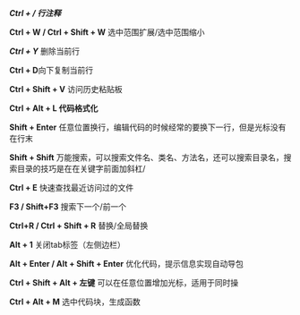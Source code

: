 ***Ctrl + / 行注释***

**Ctrl + W / Ctrl + Shift + W** 选中范围扩展/选中范围缩小

 

***Ctrl + Y*** 删除当前行

 

**Ctrl + D**向下复制当前行

 

**Ctrl + Shift + V** 访问历史粘贴板

**Ctrl + Alt + L 代码格式化**

 

**Shift + Enter** 任意位置换行，编辑代码的时候经常的要换下一行，但是光标没有在行末

 

**Shift + Shift** 万能搜索，可以搜索文件名、类名、方法名，还可以搜索目录名，搜索目录的技巧是在在关键字前面加斜杠/

 

**Ctrl + E** 快速查找最近访问过的文件

**F3 / Shift+F3** 搜索下一个/前一个

 

**Ctrl+R / Ctrl + Shift + R** 替换/全局替换

**Alt + 1** 关闭tab标签（左侧边栏）

 

**Alt + Enter / Alt + Shift + Enter** 优化代码，提示信息实现自动导包

 

**Ctrl + Shift + Alt + 左键** 可以在任意位置增加光标，适用于同时操

 

**Ctrl + Alt + M** 选中代码块，生成函数